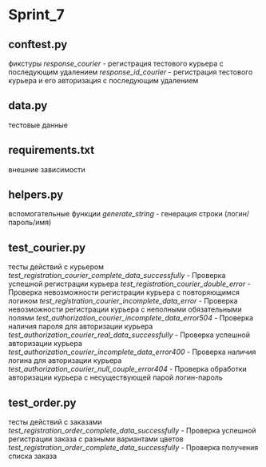# Sprint_7

## conftest.py 
фикстуры
_response_courier_ - регистрация тестового курьера с последующим удалением
_response_id_courier_ - регистрация тестового курьера и его авторизация с последующим удалением

## data.py
тестовые данные

## requirements.txt
внешние зависимости

## helpers.py
вспомогательные функции
_generate_string_ - генерация строки (логин/пароль/имя)


## test_courier.py
 тесты действий с курьером
_test_registration_courier_complete_data_successfully_ - Проверка успешной регистрации курьера
_test_registration_courier_double_error_ - Проверка невозможности регистрации курьера с повторяющимся логином
_test_registration_courier_incomplete_data_error_ - Проверка невозможности регистрации курьера с неполными обязательными полями
_test_authorization_courier_incomplete_data_error504_ - Проверка наличия пароля для авторизации курьера
_test_authorization_courier_real_data_successfully_ - Проверка успешной авторизации курьера
_test_authorization_courier_incomplete_data_error400_ - Проверка наличия логина для авторизации курьера
_test_authorization_courier_null_couple_error404_ - Проверка обработки авторизации курьера с несуществующей парой логин-пароль


## test_order.py
тесты действий с заказами
_test_registration_order_complete_data_successfully_ - Проверка успешной регистрации заказа с разными вариантами цветов
_test_registration_order_complete_data_successfully_ - Проверка получения списка заказа

